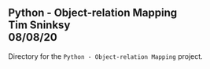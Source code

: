 **Python - Object-relation Mapping**\
Tim Sninksy\
08/08/20
---
Directory for the `Python - Object-relation Mapping` project.
